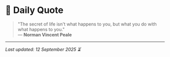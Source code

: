 # 📜 Daily Quote

> "The secret of life isn't what happens to you, but what you do with what happens to you."  
> — **Norman Vincent Peale**

---

_Last updated: 12 September 2025 ⏳_
